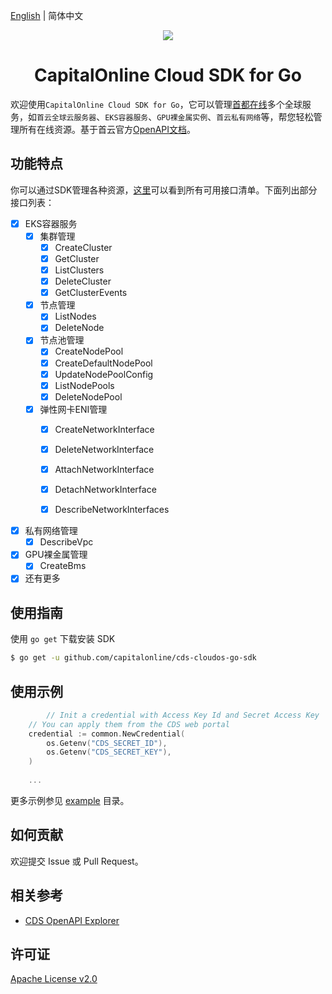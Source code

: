 [English](./README.md) | 简体中文

<p align="center">
<a href=" https://www.alibabacloud.com"><img src="https://www.capitalonline.net/templets/default/icon/logo_header.png"></a>
</p>

<h1 align="center">CapitalOnline Cloud SDK for Go</h1>

欢迎使用`CapitalOnline Cloud SDK for Go`，它可以管理[首都在线](https://www.capitalonline.net)多个全球服务，如`首云全球云服务器`、`EKS容器服务`、`GPU裸金属实例`、`首云私有网络`等，帮您轻松管理所有在线资源。基于首云官方[OpenAPI文档](https://github.com/capitalonline/openapi/blob/master/README.md)。

## 功能特点

你可以通过SDK管理各种资源，[这里](https://github.com/capitalonline/openapi/blob/master/%E9%A6%96%E4%BA%91OpenAPI(v1.2).md)可以看到所有可用接口清单。下面列出部分接口列表：

- [X] EKS容器服务
    - [X] 集群管理
        - [X] CreateCluster
        - [X] GetCluster
        - [X] ListClusters
        - [X] DeleteCluster
        - [X] GetClusterEvents
    - [X] 节点管理
        - [X] ListNodes
        - [X] DeleteNode
    - [X] 节点池管理
        - [X] CreateNodePool
        - [X] CreateDefaultNodePool
        - [X] UpdateNodePoolConfig
        - [X] ListNodePools
        - [X] DeleteNodePool
    - [X] 弹性网卡ENI管理
        - [X] CreateNetworkInterface
        - [X] DeleteNetworkInterface
        - [X] AttachNetworkInterface
        - [X] DetachNetworkInterface
        - [X] DescribeNetworkInterfaces


- [X] 私有网络管理
    - [X] DescribeVpc

- [X] GPU裸金属管理
    - [X] CreateBms

- [X] 还有更多

## 使用指南

使用 `go get` 下载安装 SDK

```sh
$ go get -u github.com/capitalonline/cds-cloudos-go-sdk
```

## 使用示例

```go
    	// Init a credential with Access Key Id and Secret Access Key
	// You can apply them from the CDS web portal
	credential := common.NewCredential(
		os.Getenv("CDS_SECRET_ID"),
		os.Getenv("CDS_SECRET_KEY"),
	)
	
	...
```

更多示例参见 [example](./example) 目录。

## 如何贡献

欢迎提交 Issue 或 Pull Request。

## 相关参考

- [CDS OpenAPI Explorer](https://github.com/capitalonline/openapi)

## 许可证

[Apache License v2.0](./LICENSE)
